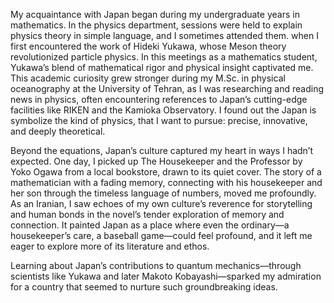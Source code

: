 
My acquaintance with Japan began during my undergraduate years in mathematics. In the physics department, sessions were held to explain physics theory in simple language, and I sometimes attended them. when I first encountered the work of Hideki Yukawa, whose Meson theory revolutionized particle physics.  In this meetings as a mathematics student, Yukawa’s blend of mathematical rigor and physical insight captivated me. This academic curiosity grew stronger during my M.Sc. in physical oceanography at the University of Tehran, as I was researching and reading news in physics, often encountering references to Japan’s cutting-edge facilities like RIKEN and the Kamioka Observatory. I found out the Japan is symbolize the kind of physics, that I want to pursue: precise, innovative, and deeply theoretical.

Beyond the equations, Japan’s culture captured my heart in ways I hadn’t expected. One day, I picked up The Housekeeper and the Professor by Yoko Ogawa from a local bookstore, drawn to its quiet cover. The story of a mathematician with a fading memory, connecting with his housekeeper and her son through the timeless language of numbers, moved me profoundly. As an Iranian, I saw echoes of my own culture’s reverence for storytelling and human bonds in the novel’s tender exploration of memory and connection. It painted Japan as a place where even the ordinary—a housekeeper’s care, a baseball game—could feel profound, and it left me eager to explore more of its literature and ethos.







Learning about Japan’s contributions to quantum mechanics—through scientists like Yukawa and later Makoto Kobayashi—sparked my admiration for a country that seemed to nurture such groundbreaking ideas. 



